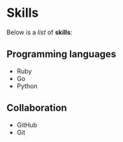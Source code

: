 # Skills

Below is a _list_ of **skills**:

## Programming languages
- Ruby
- Go
- Python

## Collaboration
- GitHub
- Git
